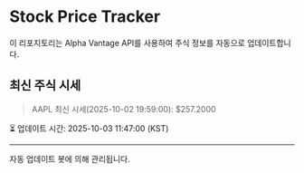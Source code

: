 
# Stock Price Tracker

이 리포지토리는 Alpha Vantage API를 사용하여 주식 정보를 자동으로 업데이트합니다.

## 최신 주식 시세
> AAPL 최신 시세(2025-10-02 19:59:00): $257.2000

⏳ 업데이트 시간: 2025-10-03 11:47:00 (KST)

---
자동 업데이트 봇에 의해 관리됩니다.
